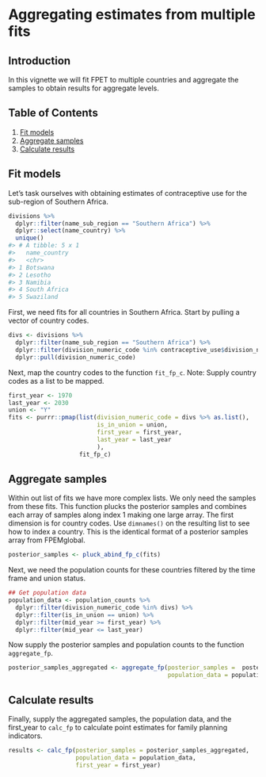 Aggregating estimates from multiple fits
================

## Introduction

In this vignette we will fit FPET to multiple countries and aggregate
the samples to obtain results for aggregate levels.

## Table of Contents

1.  [Fit models](#fit)
2.  [Aggregate samples](#run)
3.  [Calculate results](#results)

## <a name="fit"></a>

## Fit models

Let’s task ourselves with obtaining estimates of contraceptive use for
the sub-region of Southern Africa.

``` r
divisions %>%
  dplyr::filter(name_sub_region == "Southern Africa") %>%
  dplyr::select(name_country) %>%
  unique()
#> # A tibble: 5 x 1
#>   name_country
#>   <chr>       
#> 1 Botswana    
#> 2 Lesotho     
#> 3 Namibia     
#> 4 South Africa
#> 5 Swaziland
```

First, we need fits for all countries in Southern Africa. Start by
pulling a vector of country codes.

``` r
divs <- divisions %>%
  dplyr::filter(name_sub_region == "Southern Africa") %>%
  dplyr::filter(division_numeric_code %in% contraceptive_use$division_numeric_code) %>% # Filtering on the countries available in `contraceptive_use` because we are using this package data
  dplyr::pull(division_numeric_code)
```

Next, map the country codes to the function `fit_fp_c`. Note: Supply
country codes as a list to be mapped.

``` r
first_year <- 1970
last_year <- 2030
union <- "Y"
fits <- purrr::pmap(list(division_numeric_code = divs %>% as.list(),
                         is_in_union = union,
                         first_year = first_year,
                         last_year = last_year
                         ),
                    fit_fp_c)
```

## <a name="aggregate"></a>

## Aggregate samples

Within out list of fits we have more complex lists. We only need the
samples from these fits. This function plucks the posterior samples and
combines each array of samples along index 1 making one large array. The
first dimension is for country codes. Use `dimnames()` on the resulting
list to see how to index a country. This is the identical format of a
posterior samples array from FPEMglobal.

``` r
posterior_samples <- pluck_abind_fp_c(fits)
```

Next, we need the population counts for these countries filtered by the
time frame and union status.

``` r
## Get population data
population_data <- population_counts %>%
  dplyr::filter(division_numeric_code %in% divs) %>%
  dplyr::filter(is_in_union == union) %>%
  dplyr::filter(mid_year >= first_year) %>%
  dplyr::filter(mid_year <= last_year)
```

Now supply the posterior samples and population counts to the function
`aggregate_fp`.

``` r
posterior_samples_aggregated <- aggregate_fp(posterior_samples =  posterior_samples,
                                             population_data = population_data)
```

## <a name="results"></a>

## Calculate results

Finally, supply the aggregated samples, the population data, and the
first\_year to `calc_fp` to calculate point estimates for family
planning indicators.

``` r
results <- calc_fp(posterior_samples = posterior_samples_aggregated,
                   population_data = population_data,
                   first_year = first_year)
```

